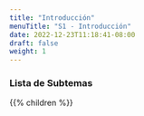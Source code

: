 ```yaml
---
title: "Introducción"
menuTitle: "S1 - Introducción"
date: 2022-12-23T11:18:41-08:00
draft: false
weight: 1
---
```


### Lista de Subtemas
{{% children  %}}
